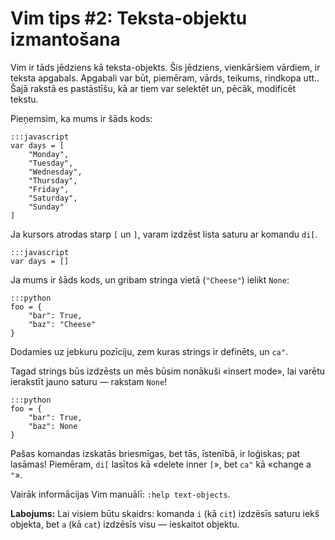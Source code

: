 # Vim tips #2: Teksta-objektu izmantošana

Vim ir tāds jēdziens kā teksta-objekts. Šis jēdziens, vienkāršiem vārdiem, ir teksta apgabals. Apgabali var būt, piemēram, vārds, teikums, rindkopa utt.. Šajā rakstā es pastāstīšu, kā ar tiem var selektēt un, pēcāk, modificēt tekstu.

Pieņemsim, ka mums ir šāds kods:

    :::javascript
    var days = [
        "Monday",
        "Tuesday",
        "Wednesday",
        "Thursday",
        "Friday",
        "Saturday",
        "Sunday"
    ]

Ja kursors atrodas starp `[` un `]`, varam izdzēst lista saturu ar komandu `di[`.

    :::javascript
    var days = []

Ja mums ir šāds kods, un gribam stringa vietā (`"Cheese"`) ielikt `None`:

    :::python
    foo = {
        "bar": True,
        "baz": "Cheese"
    }

Dodamies uz jebkuru pozīciju, zem kuras strings ir definēts, un `ca"`.

Tagad strings būs izdzēsts un mēs būsim nonākuši «insert mode», lai varētu ierakstīt jauno saturu — rakstam `None`!

    :::python
    foo = {
        "bar": True,
        "baz": None
    }

Pašas komandas izskatās briesmīgas, bet tās, īstenībā, ir loģiskas; pat lasāmas! Piemēram, `di[` lasītos kā «delete inner `[`», bet `ca"` kā «change a `"`».

Vairāk informācijas Vim manuālī: `:help text-objects`.

**Labojums:** Lai visiem būtu skaidrs: komanda `i` (kā `cit`) izdzēsīs saturu iekš objekta, bet `a` (kā `cat`) izdzēsīs visu — ieskaitot objektu.